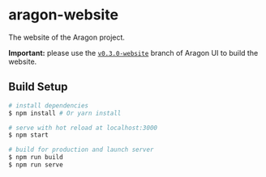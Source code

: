 # aragon-website

The website of the Aragon project.

**Important:** please use the [`v0.3.0-website`](https://github.com/aragon/aragon-ui/tree/v0.3.0-website) branch of Aragon UI to build the website.

## Build Setup

``` bash
# install dependencies
$ npm install # Or yarn install

# serve with hot reload at localhost:3000
$ npm start

# build for production and launch server
$ npm run build
$ npm run serve
```
